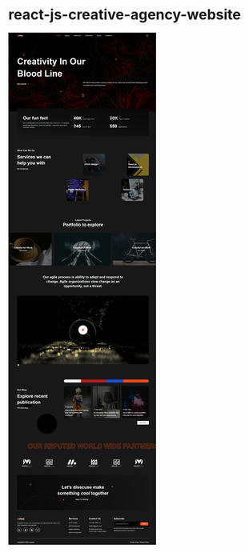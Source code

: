 
# react-js-creative-agency-website
![react js creative-agency-website](/src/assets/react-js-cover.jpeg)

